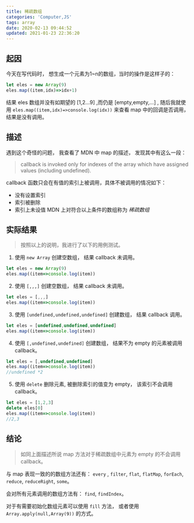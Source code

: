 ```yaml
---
title: 稀疏数组
categories: 'Computer,JS'
tags: array
date: 2020-02-13 09:44:52
updated: 2021-01-23 22:36:20
---
```




## 起因
今天在写代码时， 想生成一个元素为1~n的数组，当时的操作是这样子的：
```js
let eles = new Array(9)
eles.map((item,idx)=>idx+1)
```
结果 eles 数组并没有如期望的 [1,2...9] ,而仍是 [empty,empty,...] , 随后我就使用 `eles.map((item,idx)=>console.log(idx))` 来查看 map 中的回调是否调用， 结果是没有调用。

## 描述
遇到这个奇怪的问题， 我查看了 MDN 中 map 的描述， 发现其中有这么一段：
> callback is invoked only for indexes of the array which have assigned values (including undefined).    


callback 函数只会在有值的索引上被调用，具体不被调用的情况如下：
- 没有设置索引
- 索引被删除
- 索引上未设值
MDN 上对符合以上条件的数组称为 *稀疏数组*

## 实际结果
> 按照以上的说明，我进行了以下的用例测试。

1. 使用 `new Array` 创建空数组， 结果 callback 未调用。
```js
let eles = new Array(9)
eles.map((item=>console.log(item))
```
2. 使用 `[,,,]` 创建空数组， 结果 callback 未调用。
```js
let eles = [,,,]
eles.map((item=>console.log(item))
```
3. 使用 `[undefined,undefined,undefined]` 创建数组， 结果 callback 调用。
 ```js
let eles = [undefined,undefined,undefined]
eles.map((item=>console.log(item))
```
4. 使用 `[,undefined,undefined]` 创建数组， 结果不为 empty 的元素被调用 callback。
 ```js
let eles = [,undefined,undefined]
eles.map((item=>console.log(item))
//undefined *2
```
5. 使用 `delete` 删除元素, 被删除索引的值变为 empty， 该索引不会调用 callback。
```js
let eles = [1,2,3]
delete eles[0]
eles.map((item=>console.log(item))
//2,3
```
## 结论
> 如同上面描述所说 map 方法对于稀疏数组中元素为 empty 的不会调用 callback。   

与 map 表现一致的的数组方法还有： `every` , `filter`, `flat`, `flatMap`, `forEach`, `reduce`, `reduceRight`, `some`。

会对所有元素调用的数组方法有： `find`, `findIndex`。

对于有需要初始化数组元素可以使用 `fill` 方法， 或者使用 `Array.apply(null,Array(9))` 的方式。